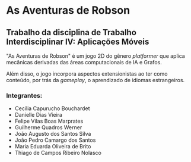 # As Aventuras de Robson

## Trabalho da disciplina de Trabalho Interdisciplinar IV: Aplicações Móveis

"As Aventuras de Robson" é um jogo 2D do gênero _platformer_ que aplica mecânicas derivadas das áreas computacionais de IA e Grafos.

Além disso, o jogo incorpora aspectos extensionistas ao ter como conteúdo, por trás da _gameplay_, o aprendizado de idiomas estrangeiros.

### Integrantes:
- Cecília Capurucho Bouchardet
- Danielle Dias Vieira
- Felipe Vilas Boas Marprates
- Guilherme Quadros Werner
- João Augusto dos Santos Silva
- João Pedro Camargo dos Santos
- Maria Eduarda Oliveira de Brito
- Thiago de Campos Ribeiro Nolasco
